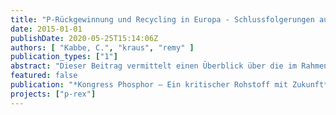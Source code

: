```yaml
---
title: "P-Rückgewinnung und Recycling in Europa - Schlussfolgerungen aus dem Projekt P-REX"
date: 2015-01-01
publishDate: 2020-05-25T15:14:06Z
authors: [ "Kabbe, C.", "kraus", "remy" ]
publication_types: ["1"]
abstract: "Dieser Beitrag vermittelt einen Überblick über die im Rahmen des EU Projektes P-REX erzielten Ergebnisse und Schlussfolgerungen. Neben der Bewertung von praxisrelevanten Verfahren zur Phosphorrückgewinnung aus dem Abwasserpfad und den jeweiligen Recyclaten geht es vor allem auch um Aspekte zur flächendeckenden Implementierung und Marktentwicklung. Vor allem integrative Ansätze, die auf eine bessere Ausnutzung der bereits vorhandenen Infrastruktur zur Optimierung des Phosphorrecyclings abzielen, bieten vielversprechende und vor allem kurzfristig umsetzbare Lösungen. Um jedoch Anreize für deren Umsetzung zu schaffen, bedarf es Entscheidungen und verlässlicher politischer Weichenstellungen. Für den Fall des Phosphorrecycling haben Goethes Worte „Wissen ist nicht genug, wir müssen auch anwenden! Wollen ist nicht genug, wir müssen auch tun!“ höchste Aktualität."
featured: false
publication: "*Kongress Phosphor – Ein kritischer Rohstoff mit Zukunft*"
projects: ["p-rex"]
---
```


